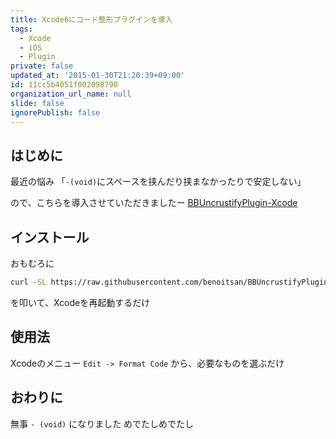 ```yaml
---
title: Xcode6にコード整形プラグインを導入
tags:
  - Xcode
  - iOS
  - Plugin
private: false
updated_at: '2015-01-30T21:20:39+09:00'
id: 11cc5b4051f002098798
organization_url_name: null
slide: false
ignorePublish: false
---
```

## はじめに

最近の悩み
「`-(void)`にスペースを挟んだり挟まなかったりで安定しない」

ので、こちらを導入させていただきましたー
[BBUncrustifyPlugin-Xcode](https://github.com/benoitsan/BBUncrustifyPlugin-Xcode)

## インストール

おもむろに

```bash
curl -SL https://raw.githubusercontent.com/benoitsan/BBUncrustifyPlugin-Xcode/master/install.sh | sh
```

を叩いて、Xcodeを再起動するだけ


## 使用法

Xcodeのメニュー `Edit -> Format Code` から、必要なものを選ぶだけ

## おわりに

無事 `- (void)` になりました
めでたしめでたし

